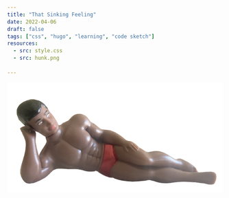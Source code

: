 ```yaml
---
title: "That Sinking Feeling"
date: 2022-04-06
draft: false
tags: ["css", "hugo", "learning", "code sketch"]
resources:
  - src: style.css
  - src: hunk.png

---
```


<div class="container">
  <img class="hunk" src="hunk.png">
  <div class="arrow-up"></div>
  <div class="arrow-up"></div>
  <div class="arrow-up"></div>
  <div class="arrow-up"></div>
  <div class="arrow-up"></div>
  <div class="arrow-up"></div>
  <div class="arrow-up"></div>
  <div class="arrow-up"></div>
  <div class="arrow-up"></div>
  <div class="arrow-up"></div>
  <div class="arrow-up"></div>
  <div class="arrow-up"></div>
  <div class="arrow-up"></div>
  <div class="arrow-up"></div>
  <div class="arrow-up"></div>
  <div class="arrow-up"></div>
  <div class="arrow-up"></div>
  <div class="arrow-up"></div>
  <div class="arrow-up"></div>
  <div class="arrow-up"></div>
  <div class="arrow-up"></div>
  <div class="arrow-up"></div>
  <div class="arrow-up"></div>
  <div class="arrow-up"></div>
  <div class="arrow-up"></div>
  <div class="arrow-up"></div>
  <div class="arrow-up"></div>
  <div class="arrow-up"></div>
  <div class="arrow-up"></div>
  <div class="arrow-up"></div>
  <div class="arrow-up"></div>
  <div class="arrow-up"></div>
  <div class="arrow-up"></div>
  <div class="arrow-up"></div>
  <div class="arrow-up"></div>
  <div class="arrow-up"></div>
  <div class="arrow-up"></div>
  <div class="arrow-up"></div>
  <div class="arrow-up"></div>
  <div class="arrow-up"></div>
  <div class="arrow-up"></div>
  <div class="arrow-up"></div>
  <div class="arrow-up"></div>
  <div class="arrow-up"></div>
  <div class="arrow-up"></div>
  <div class="arrow-up"></div>
  <div class="arrow-up"></div>
  <div class="arrow-up"></div>
  <div class="arrow-up"></div>
  <div class="arrow-up"></div>
  <div class="arrow-up"></div>
  <div class="arrow-up"></div>
  <div class="arrow-up"></div>
  <div class="arrow-up"></div>
  <div class="arrow-up"></div>
  <div class="arrow-up"></div>
  <div class="arrow-up"></div>
  <div class="arrow-up"></div>
  <div class="arrow-up"></div>
  <div class="arrow-up"></div>
  <div class="arrow-up"></div>
  <div class="arrow-up"></div>
  <div class="arrow-up"></div>
  <div class="arrow-up"></div>
  <div class="arrow-up"></div>
  <div class="arrow-up"></div>
</div>
